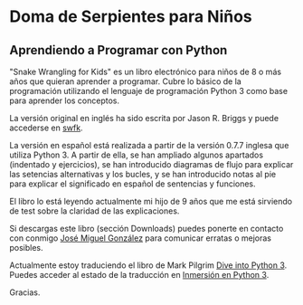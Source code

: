 # Doma de Serpientes para Niños #
## Aprendiendo a Programar con Python ##

"Snake Wrangling for Kids" es un libro electrónico para niños de 8 o más años que quieran aprender a programar. Cubre lo básico de la programación utilizando el lenguaje de programación Python 3 como base para aprender los conceptos.

La versión original en inglés ha sido escrita por Jason R. Briggs y puede accederse en [swfk](http://code.google.com/p/swfk).

La versión en español está realizada a partir de la versión 0.7.7 inglesa que utiliza Python 3. A partir de ella, se han ampliado algunos apartados (indentado y ejercicios), se han introducido diagramas de flujo para explicar las setencias alternativas y los bucles, y se han introducido notas al pie para explicar el significado en español de sentencias y funciones.

El libro lo está leyendo actualmente mi hijo de 9 años que me está sirviendo de test sobre la claridad de las explicaciones.

Si descargas este libro (sección Downloads) puedes ponerte en contacto con conmigo [José Miguel González](mailto:jmgaguilera@gmail.com) para comunicar erratas o mejoras posibles.

Actualmente estoy traduciendo el libro de Mark Pilgrim [Dive into Python 3](http://diveintopython3.org). Puedes acceder al estado de la traducción en [Inmersión en Python 3](http://code.google.com/p/inmersionenpython3/).

Gracias.